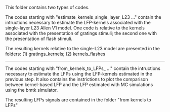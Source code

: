 This folder contains two types of codes. 

The codes starting with "estimate_kernels_single_layer_L23 ..." contain the intructions necessary to estimate the LFP-kernels associated with the single-layer L23 Allen V1 model. One code is relative to the kernels associated with the presentation of gratings stimuli; the second one with the presentation of flash stimuli. 

The resulting kernels relative to the single-L23 model are presented in the folders: (1) gratings_kernels; (2) kernels_flashes

---------------------------------------

The codes starting with "from_kernels_to_LFPs_ ..." contain the intructions necessary to estimate the LFPs using the LFP-kernels estimated in the previous step. It also contains the instrictions to plot the comparison between kernel-based LFP and the LFP estimated with MC simulations using the bmtk simulator. 

The resulting LFPs signals are contained in the folder "from kernels to LFPs"

